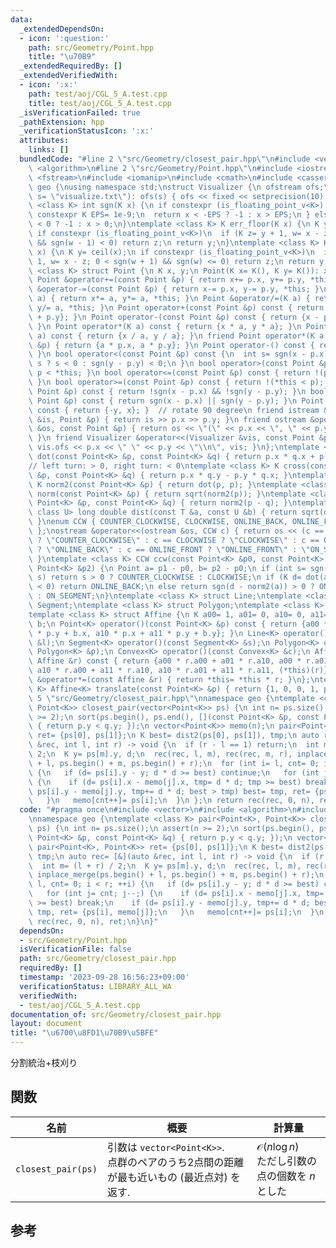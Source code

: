 ```yaml
---
data:
  _extendedDependsOn:
  - icon: ':question:'
    path: src/Geometry/Point.hpp
    title: "\u70B9"
  _extendedRequiredBy: []
  _extendedVerifiedWith:
  - icon: ':x:'
    path: test/aoj/CGL_5_A.test.cpp
    title: test/aoj/CGL_5_A.test.cpp
  _isVerificationFailed: true
  _pathExtension: hpp
  _verificationStatusIcon: ':x:'
  attributes:
    links: []
  bundledCode: "#line 2 \"src/Geometry/closest_pair.hpp\"\n#include <vector>\n#include\
    \ <algorithm>\n#line 2 \"src/Geometry/Point.hpp\"\n#include <iostream>\n#include\
    \ <fstream>\n#include <iomanip>\n#include <cmath>\n#include <cassert>\nnamespace\
    \ geo {\nusing namespace std;\nstruct Visualizer {\n ofstream ofs;\n Visualizer(string\
    \ s= \"visualize.txt\"): ofs(s) { ofs << fixed << setprecision(10); }\n};\ntemplate\
    \ <class K> int sgn(K x) {\n if constexpr (is_floating_point_v<K>) {\n  static\
    \ constexpr K EPS= 1e-9;\n  return x < -EPS ? -1 : x > EPS;\n } else return x\
    \ < 0 ? -1 : x > 0;\n}\ntemplate <class K> K err_floor(K x) {\n K y= floor(x);\n\
    \ if constexpr (is_floating_point_v<K>)\n  if (K z= y + 1, w= x - z; 0 <= sgn(w)\
    \ && sgn(w - 1) < 0) return z;\n return y;\n}\ntemplate <class K> K err_ceil(K\
    \ x) {\n K y= ceil(x);\n if constexpr (is_floating_point_v<K>)\n  if (K z= y -\
    \ 1, w= x - z; 0 < sgn(w + 1) && sgn(w) <= 0) return z;\n return y;\n}\ntemplate\
    \ <class K> struct Point {\n K x, y;\n Point(K x= K(), K y= K()): x(x), y(y) {}\n\
    \ Point &operator+=(const Point &p) { return x+= p.x, y+= p.y, *this; }\n Point\
    \ &operator-=(const Point &p) { return x-= p.x, y-= p.y, *this; }\n Point &operator*=(K\
    \ a) { return x*= a, y*= a, *this; }\n Point &operator/=(K a) { return x/= a,\
    \ y/= a, *this; }\n Point operator+(const Point &p) const { return {x + p.x, y\
    \ + p.y}; }\n Point operator-(const Point &p) const { return {x - p.x, y - p.y};\
    \ }\n Point operator*(K a) const { return {x * a, y * a}; }\n Point operator/(K\
    \ a) const { return {x / a, y / a}; }\n friend Point operator*(K a, const Point\
    \ &p) { return {a * p.x, a * p.y}; }\n Point operator-() const { return {-x, -y};\
    \ }\n bool operator<(const Point &p) const {\n  int s= sgn(x - p.x);\n  return\
    \ s ? s < 0 : sgn(y - p.y) < 0;\n }\n bool operator>(const Point &p) const { return\
    \ p < *this; }\n bool operator<=(const Point &p) const { return !(p < *this);\
    \ }\n bool operator>=(const Point &p) const { return !(*this < p); }\n bool operator==(const\
    \ Point &p) const { return !sgn(x - p.x) && !sgn(y - p.y); }\n bool operator!=(const\
    \ Point &p) const { return sgn(x - p.x) || sgn(y - p.y); }\n Point operator!()\
    \ const { return {-y, x}; }  // rotate 90 degree\n friend istream &operator>>(istream\
    \ &is, Point &p) { return is >> p.x >> p.y; }\n friend ostream &operator<<(ostream\
    \ &os, const Point &p) { return os << \"(\" << p.x << \", \" << p.y << \")\";\
    \ }\n friend Visualizer &operator<<(Visualizer &vis, const Point &p) { return\
    \ vis.ofs << p.x << \" \" << p.y << \"\\n\", vis; }\n};\ntemplate <class K> K\
    \ dot(const Point<K> &p, const Point<K> &q) { return p.x * q.x + p.y * q.y; }\n\
    // left turn: > 0, right turn: < 0\ntemplate <class K> K cross(const Point<K>\
    \ &p, const Point<K> &q) { return p.x * q.y - p.y * q.x; }\ntemplate <class K>\
    \ K norm2(const Point<K> &p) { return dot(p, p); }\ntemplate <class K> long double\
    \ norm(const Point<K> &p) { return sqrt(norm2(p)); }\ntemplate <class K> K dist2(const\
    \ Point<K> &p, const Point<K> &q) { return norm2(p - q); }\ntemplate <class T,\
    \ class U> long double dist(const T &a, const U &b) { return sqrt(dist2(a, b));\
    \ }\nenum CCW { COUNTER_CLOCKWISE, CLOCKWISE, ONLINE_BACK, ONLINE_FRONT, ON_SEGMENT\
    \ };\nostream &operator<<(ostream &os, CCW c) { return os << (c == COUNTER_CLOCKWISE\
    \ ? \"COUNTER_CLOCKWISE\" : c == CLOCKWISE ? \"CLOCKWISE\" : c == ONLINE_BACK\
    \ ? \"ONLINE_BACK\" : c == ONLINE_FRONT ? \"ONLINE_FRONT\" : \"ON_SEGMENT\");\
    \ }\ntemplate <class K> CCW ccw(const Point<K> &p0, const Point<K> &p1, const\
    \ Point<K> &p2) {\n Point a= p1 - p0, b= p2 - p0;\n if (int s= sgn(cross(a, b));\
    \ s) return s > 0 ? COUNTER_CLOCKWISE : CLOCKWISE;\n if (K d= dot(a, b); sgn(d)\
    \ < 0) return ONLINE_BACK;\n else return sgn(d - norm2(a)) > 0 ? ONLINE_FRONT\
    \ : ON_SEGMENT;\n}\ntemplate <class K> struct Line;\ntemplate <class K> struct\
    \ Segment;\ntemplate <class K> struct Polygon;\ntemplate <class K> struct Convex;\n\
    template <class K> struct Affine {\n K a00= 1, a01= 0, a10= 0, a11= 1;\n Point<K>\
    \ b;\n Point<K> operator()(const Point<K> &p) const { return {a00 * p.x + a01\
    \ * p.y + b.x, a10 * p.x + a11 * p.y + b.y}; }\n Line<K> operator()(const Line<K>\
    \ &l);\n Segment<K> operator()(const Segment<K> &s);\n Polygon<K> operator()(const\
    \ Polygon<K> &p);\n Convex<K> operator()(const Convex<K> &c);\n Affine operator*(const\
    \ Affine &r) const { return {a00 * r.a00 + a01 * r.a10, a00 * r.a01 + a01 * r.a11,\
    \ a10 * r.a00 + a11 * r.a10, a10 * r.a01 + a11 * r.a11, (*this)(r)}; }\n Affine\
    \ &operator*=(const Affine &r) { return *this= *this * r; }\n};\ntemplate <class\
    \ K> Affine<K> translate(const Point<K> &p) { return {1, 0, 0, 1, p}; }\n}\n#line\
    \ 5 \"src/Geometry/closest_pair.hpp\"\nnamespace geo {\ntemplate <class K> pair<Point<K>,\
    \ Point<K>> closest_pair(vector<Point<K>> ps) {\n int n= ps.size();\n assert(n\
    \ >= 2);\n sort(ps.begin(), ps.end(), [](const Point<K> &p, const Point<K> &q)\
    \ { return p.y < q.y; });\n vector<Point<K>> memo(n);\n pair<Point<K>, Point<K>>\
    \ ret= {ps[0], ps[1]};\n K best= dist2(ps[0], ps[1]), tmp;\n auto rec= [&](auto\
    \ &rec, int l, int r) -> void {\n  if (r - l == 1) return;\n  int m= (l + r) /\
    \ 2;\n  K y= ps[m].y, d;\n  rec(rec, l, m), rec(rec, m, r), inplace_merge(ps.begin()\
    \ + l, ps.begin() + m, ps.begin() + r);\n  for (int i= l, cnt= 0; i < r; ++i)\
    \ {\n   if (d= ps[i].y - y; d * d >= best) continue;\n   for (int j= cnt; j--;)\
    \ {\n    if (d= ps[i].x - memo[j].x, tmp= d * d; tmp >= best) break;\n    if (d=\
    \ ps[i].y - memo[j].y, tmp+= d * d; best > tmp) best= tmp, ret= {ps[i], memo[j]};\n\
    \   }\n   memo[cnt++]= ps[i];\n  }\n };\n return rec(rec, 0, n), ret;\n}\n}\n"
  code: "#pragma once\n#include <vector>\n#include <algorithm>\n#include \"src/Geometry/Point.hpp\"\
    \nnamespace geo {\ntemplate <class K> pair<Point<K>, Point<K>> closest_pair(vector<Point<K>>\
    \ ps) {\n int n= ps.size();\n assert(n >= 2);\n sort(ps.begin(), ps.end(), [](const\
    \ Point<K> &p, const Point<K> &q) { return p.y < q.y; });\n vector<Point<K>> memo(n);\n\
    \ pair<Point<K>, Point<K>> ret= {ps[0], ps[1]};\n K best= dist2(ps[0], ps[1]),\
    \ tmp;\n auto rec= [&](auto &rec, int l, int r) -> void {\n  if (r - l == 1) return;\n\
    \  int m= (l + r) / 2;\n  K y= ps[m].y, d;\n  rec(rec, l, m), rec(rec, m, r),\
    \ inplace_merge(ps.begin() + l, ps.begin() + m, ps.begin() + r);\n  for (int i=\
    \ l, cnt= 0; i < r; ++i) {\n   if (d= ps[i].y - y; d * d >= best) continue;\n\
    \   for (int j= cnt; j--;) {\n    if (d= ps[i].x - memo[j].x, tmp= d * d; tmp\
    \ >= best) break;\n    if (d= ps[i].y - memo[j].y, tmp+= d * d; best > tmp) best=\
    \ tmp, ret= {ps[i], memo[j]};\n   }\n   memo[cnt++]= ps[i];\n  }\n };\n return\
    \ rec(rec, 0, n), ret;\n}\n}"
  dependsOn:
  - src/Geometry/Point.hpp
  isVerificationFile: false
  path: src/Geometry/closest_pair.hpp
  requiredBy: []
  timestamp: '2023-09-28 16:56:23+09:00'
  verificationStatus: LIBRARY_ALL_WA
  verifiedWith:
  - test/aoj/CGL_5_A.test.cpp
documentation_of: src/Geometry/closest_pair.hpp
layout: document
title: "\u6700\u8FD1\u70B9\u5BFE"
---
```


分割統治+枝刈り
## 関数

|名前|概要|計算量|
|---|---|---|
|`closest_pair(ps)`| 引数は `vector<Point<K>>`. <br>点群のペアのうち2点間の距離が最も近いもの (最近点対) を返す. |$\mathcal{O}(n \log n)$ <br> ただし引数の点の個数を $n$ とした|

## 参考